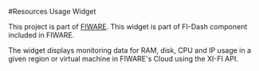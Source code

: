#Resources Usage Widget

This project is part of [FIWARE](https://www.fiware.org/). This widget is part of FI-Dash component included in FIWARE.

The widget displays monitoring data for RAM, disk, CPU and IP usage in a given region or virtual machine in FIWARE's Cloud using the XI-FI API.